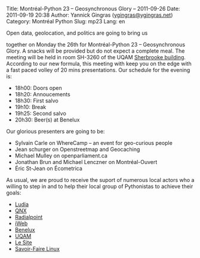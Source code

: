 Title: Montréal-Python 23 – Geosynchronous Glory – 2011-09-26
Date: 2011-09-19 20:38
Author: Yannick Gingras (ygingras@ygingras.net)
Category: Montréal Python
Slug: mp23
Lang: en

<!--:en-->Open data, geolocation, and politics are going to bring us
together on Monday the 26th for Montréal-Python 23 – Geosynchronous
Glory. A snacks will be provided but do not expect a complete meal. The
meeting will be held in room SH-3260 of the UQAM [Sherbrooke
building][]. According to our new formula, this meeting with keep you on
the edge with a fast paced volley of 20 mins presentations. Our schedule
for the evening is:

-   18h00: Doors open
-   18h20: Annoucements
-   18h30: First salvo
-   19h10: Break
-   19h25: Second salvo
-   20h30: Beer(s) at Benelux

Our glorious presenters are going to be:

-   Sylvain Carle on WhereCamp – an event for geo-curious people
-   Jean schurger on Openstreetmap and Geocaching
-   Michael Mulley on openparliament.ca
-   Jonathan Brun and Michael Lenczner on Montréal-Ouvert
-   Éric St-Jean on Écometrica

As usual, we are proud to receive the suport of numerous local actors
who a willing to step in and to help their local group of Pythonistas to
achieve their goals:

-   [Ludia][]
-   [QNX][]
-   [Radialpoint][]
-   [iWeb][]
-   [Benelux][]
-   [UQAM][]
-   [Le Site][]
-   [Savoir-Faire Linux][]

  [Sherbrooke building]: http://www.uqam.ca/campus/pavillons/sh.htm
  [Ludia]: http://www.ludia.com/
  [QNX]: http://www.qnx.com/
  [Radialpoint]: http://radialpoint.com
  [iWeb]: http://iweb.ca/
  [Benelux]: http://www.brasseriebenelux.com/
  [UQAM]: http://uqam.ca/
  [Le Site]: http://lesite.ca/
  [Savoir-Faire Linux]: http://savoirfairelinux.com/

